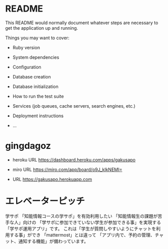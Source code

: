 # README

This README would normally document whatever steps are necessary to get the
application up and running.

Things you may want to cover:

* Ruby version

* System dependencies

* Configuration

* Database creation

* Database initialization

* How to run the test suite

* Services (job queues, cache servers, search engines, etc.)

* Deployment instructions

* ...
# gingdagoz

* heroku URL
<https://dashboard.heroku.com/apps/gakusapo>

* miro URL
<https://miro.com/app/board/o9J_klkNEMI=>

* URL
<https://gakusapo.herokuapp.com>

# エレベーターピッチ
学サポ 
「知能情報コースの学サポ」を有効利用したい 「知能情報生の課題が苦手な人」向けの 「学サポに参加できていない学生が参加できる事」を実現する 「学サポ運用アプリ」です。 これは「学生が質問しやすいようにチャットを利用する事」ができ 「mattermost」とは違って 「アプリ内で、予約の管理、チャット、通知する機能」が備わっています。
